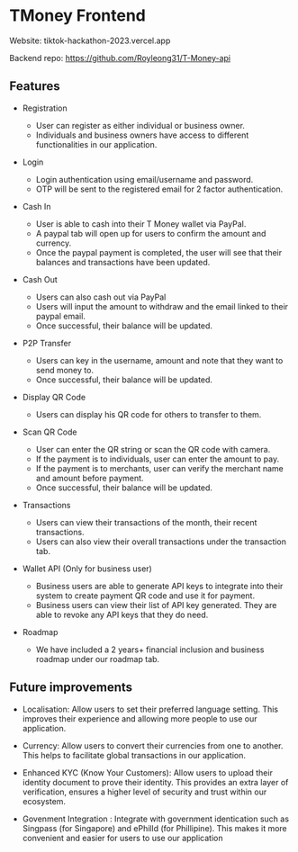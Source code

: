 # TMoney Frontend

Website: tiktok-hackathon-2023.vercel.app

Backend repo: https://github.com/Royleong31/T-Money-api

## Features

- Registration

  - User can register as either individual or business owner.
  - Individuals and business owners have access to different functionalities in our application.

- Login

  - Login authentication using email/username and password.
  - OTP will be sent to the registered email for 2 factor authentication.

- Cash In

  - User is able to cash into their T Money wallet via PayPal.
  - A paypal tab will open up for users to confirm the amount and currency.
  - Once the paypal payment is completed, the user will see that their balances and transactions have been updated.

- Cash Out

  - Users can also cash out via PayPal
  - Users will input the amount to withdraw and the email linked to their paypal email.
  - Once successful, their balance will be updated.

- P2P Transfer

  - Users can key in the username, amount and note that they want to send money to.
  - Once successful, their balance will be updated.

- Display QR Code

  - Users can display his QR code for others to transfer to them.

- Scan QR Code

  - User can enter the QR string or scan the QR code with camera.
  - If the payment is to individuals, user can enter the amount to pay.
  - If the payment is to merchants, user can verify the merchant name and amount before payment.
  - Once successful, their balance will be updated.

- Transactions

  - Users can view their transactions of the month, their recent transactions.
  - Users can also view their overall transactions under the transaction tab.

- Wallet API (Only for business user)

  - Business users are able to generate API keys to integrate into their system to create payment QR code and use it for payment.
  - Business users can view their list of API key generated. They are able to revoke any API keys that they do need.

- Roadmap
  - We have included a 2 years+ financial inclusion and business roadmap under our roadmap tab.

## Future improvements

- Localisation: Allow users to set their preferred language setting. This improves their experience and allowing more people to use our application.

- Currency: Allow users to convert their currencies from one to another. This helps to facilitate global transactions in our application.

- Enhanced KYC (Know Your Customers): Allow users to upload their identity document to prove their identity. This provides an extra layer of verification, ensures a higher level of security and trust within our ecosystem.

- Govenment Integration : Integrate with government identication such as Singpass (for Singapore) and ePhilld (for Phillipine). This makes it more convenient and easier for users to use our application
